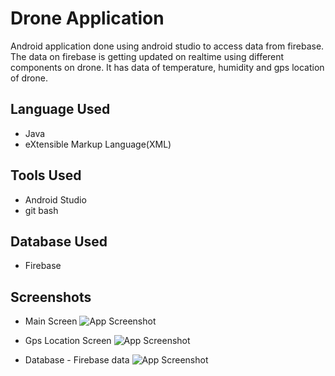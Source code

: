 
# Drone Application

Android application done using android studio to access data from firebase. The data on firebase is getting updated on realtime using different components on drone. It has data of temperature, humidity and gps location of drone.


## Language Used

 - Java
 - eXtensible Markup Language(XML)

## Tools Used

- Android Studio
- git bash

## Database Used

- Firebase


## Screenshots
- Main Screen
![App Screenshot](https://user-images.githubusercontent.com/71178215/214523766-bcc2a48a-7c0f-4149-863b-af48c4476538.jpg)

- Gps Location Screen
![App Screenshot](https://user-images.githubusercontent.com/71178215/214523914-384a0a7e-f6b9-4e89-9f2a-47c3d86223c6.jpg)

- Database - Firebase data
![App Screenshot](https://user-images.githubusercontent.com/71178215/214523924-a9beac32-112c-478c-80dc-918b1300af50.jpg)

